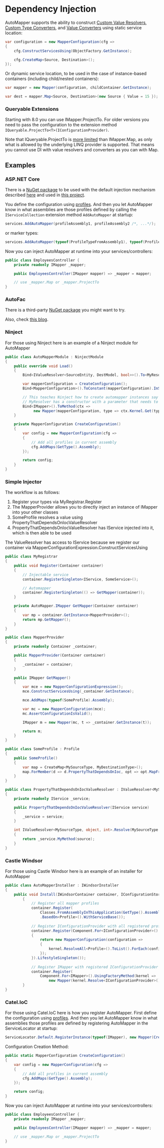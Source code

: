 # Dependency Injection

AutoMapper supports the ability to construct [Custom Value Resolvers](Custom-value-resolvers.html), [Custom Type Converters](Custom-type-converters.html), and [Value Converters](Value-converters.html) using static service location:

```c#
var configuration = new MapperConfiguration(cfg =>
{
    cfg.ConstructServicesUsing(ObjectFactory.GetInstance);

    cfg.CreateMap<Source, Destination>();
});
```

Or dynamic service location, to be used in the case of instance-based containers (including child/nested containers):

```c#
var mapper = new Mapper(configuration, childContainer.GetInstance);

var dest = mapper.Map<Source, Destination>(new Source { Value = 15 });
```

### Queryable Extensions

Starting with 8.0 you can use IMapper.ProjectTo. For older versions you need to pass the configuration to the extension method ``` IQueryable.ProjectTo<T>(IConfigurationProvider) ```.

Note that IQueryable.ProjectTo is [more limited](Queryable-Extensions.html#supported-mapping-options) than IMapper.Map, as only what is allowed by the underlying LINQ provider is supported. That means you cannot use DI with value resolvers and converters as you can with Map.

## Examples

### ASP.NET Core

There is a [NuGet package](https://www.nuget.org/packages/AutoMapper.Extensions.Microsoft.DependencyInjection/) to be used with the default injection mechanism described [here](https://github.com/AutoMapper/AutoMapper.Extensions.Microsoft.DependencyInjection) and used in [this project](https://github.com/jbogard/ContosoUniversityCore/blob/master/src/ContosoUniversityCore/Startup.cs).

You define the configuration using [profiles](Configuration.html#profile-instances). And then you let AutoMapper know in what assemblies are those profiles defined by calling the `IServiceCollection` extension method `AddAutoMapper` at startup:
```c#
services.AddAutoMapper(profileAssembly1, profileAssembly2 /*, ...*/);
```
or marker types:
```c#
services.AddAutoMapper(typeof(ProfileTypeFromAssembly1), typeof(ProfileTypeFromAssembly2) /*, ...*/);
```
Now you can inject AutoMapper at runtime into your services/controllers:
```c#
public class EmployeesController {
	private readonly IMapper _mapper;

	public EmployeesController(IMapper mapper) => _mapper = mapper;

	// use _mapper.Map or _mapper.ProjectTo
}
```
### AutoFac

There is a third-party [NuGet package](https://www.nuget.org/packages/AutoMapper.Contrib.Autofac.DependencyInjection) you might want to try.

Also, check [this blog](https://dotnetfalcon.com/autofac-support-for-automapper/).

### Ninject

For those using Ninject here is an example of a Ninject module for AutoMapper

```c#
public class AutoMapperModule : NinjectModule
{
    public override void Load()
    {
        Bind<IValueResolver<SourceEntity, DestModel, bool>>().To<MyResolver>();

        var mapperConfiguration = CreateConfiguration();
        Bind<MapperConfiguration>().ToConstant(mapperConfiguration).InSingletonScope();

        // This teaches Ninject how to create automapper instances say if for instance
        // MyResolver has a constructor with a parameter that needs to be injected
        Bind<IMapper>().ToMethod(ctx =>
             new Mapper(mapperConfiguration, type => ctx.Kernel.Get(type)));
    }

    private MapperConfiguration CreateConfiguration()
    {
        var config = new MapperConfiguration(cfg =>
        {
            // Add all profiles in current assembly
            cfg.AddMaps(GetType().Assembly);
        });

        return config;
    }
}
```

### Simple Injector

The workflow is as follows:

1) Register your types via MyRegistrar.Register
2) The MapperProvider allows you to directly inject an instance of IMapper into your other classes
3) SomeProfile resolves a value using PropertyThatDependsOnIocValueResolver
4) PropertyThatDependsOnIocValueResolver has IService injected into it, which is then able to be used

The ValueResolver has access to IService because we register our container via MapperConfigurationExpression.ConstructServicesUsing

```c#
public class MyRegistrar
{
    public void Register(Container container)
    {
        // Injectable service
        container.RegisterSingleton<IService, SomeService>();

        // Automapper
        container.RegisterSingleton(() => GetMapper(container));
    }

    private AutoMapper.IMapper GetMapper(Container container)
    {
        var mp = container.GetInstance<MapperProvider>();
        return mp.GetMapper();
    }
}

public class MapperProvider
{
    private readonly Container _container;

    public MapperProvider(Container container)
    {
        _container = container;
    }

    public IMapper GetMapper()
    {
        var mce = new MapperConfigurationExpression();
        mce.ConstructServicesUsing(_container.GetInstance);

        mce.AddMaps(typeof(SomeProfile).Assembly);

        var mc = new MapperConfiguration(mce);
        mc.AssertConfigurationIsValid();

        IMapper m = new Mapper(mc, t => _container.GetInstance(t));

        return m;
    }
}

public class SomeProfile : Profile
{
    public SomeProfile()
    {
        var map = CreateMap<MySourceType, MyDestinationType>();
        map.ForMember(d => d.PropertyThatDependsOnIoc, opt => opt.MapFrom<PropertyThatDependsOnIocValueResolver>());
    }
}

public class PropertyThatDependsOnIocValueResolver : IValueResolver<MySourceType, object, int>
{
    private readonly IService _service;

    public PropertyThatDependsOnIocValueResolver(IService service)
    {
        _service = service;
    }

    int IValueResolver<MySourceType, object, int>.Resolve(MySourceType source, object destination, int destMember, ResolutionContext context)
    {
        return _service.MyMethod(source);
    }
}
```

### Castle Windsor

For those using Castle Windsor here is an example of an installer for AutoMapper

```c#
public class AutoMapperInstaller : IWindsorInstaller
{
    public void Install(IWindsorContainer container, IConfigurationStore store)
        {
            // Register all mapper profiles
            container.Register(
                Classes.FromAssemblyInThisApplication(GetType().Assembly)
                .BasedOn<Profile>().WithServiceBase());
                
            // Register IConfigurationProvider with all registered profiles
            container.Register(Component.For<IConfigurationProvider>().UsingFactoryMethod(kernel =>
            {
                return new MapperConfiguration(configuration =>
                {
                    kernel.ResolveAll<Profile>().ToList().ForEach(configuration.AddProfile);
                });
            }).LifestyleSingleton());
            
            // Register IMapper with registered IConfigurationProvider
            container.Register(
                Component.For<IMapper>().UsingFactoryMethod(kernel =>
                    new Mapper(kernel.Resolve<IConfigurationProvider>(), kernel.Resolve)));
        }
}
```

### Catel.IoC

For those using Catel.IoC here is how you register AutoMapper. First define the configuration using [profiles](Configuration.html#profile-instances). And then you let AutoMapper know in what assemblies those profiles are defined by registering AutoMapper in the ServiceLocator at startup:
```c#
ServiceLocator.Default.RegisterInstance(typeof(IMapper), new Mapper(CreateConfiguration()));
```

Configuration Creation Method:
```c#
public static MapperConfiguration CreateConfiguration()
{
    var config = new MapperConfiguration(cfg =>
    {
        // Add all profiles in current assembly
        cfg.AddMaps(GetType().Assembly);
    });

    return config;
}
```

Now you can inject AutoMapper at runtime into your services/controllers:
```c#
public class EmployeesController {
	private readonly IMapper _mapper;

	public EmployeesController(IMapper mapper) => _mapper = mapper;

	// use _mapper.Map or _mapper.ProjectTo
}
```
